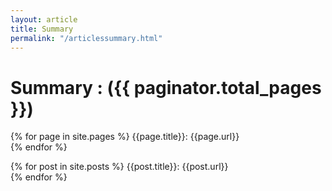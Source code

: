 ```yaml
---
layout: article
title: Summary
permalink: "/articlessummary.html"
---
```


# Summary : ({{ paginator.total_pages }})
{% for page in site.pages %}
		{{page.title}}: {{page.url}}	
{% endfor %}

{% for post in site.posts %}
		{{post.title}}: {{post.url}}	
{% endfor %}
